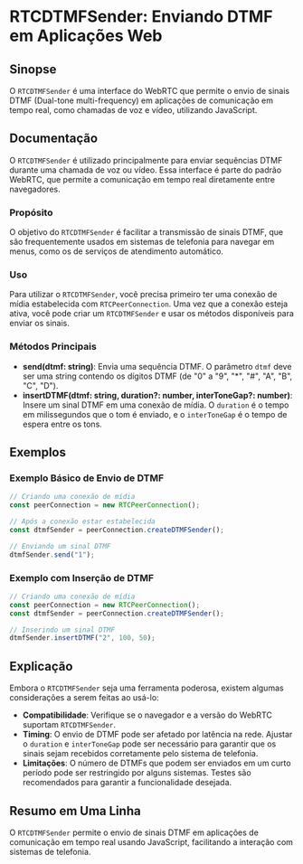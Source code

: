 <!--
Meta Description: # RTCDTMFSender: Enviando DTMF em Aplicações Web ## Sinopse O `RTCDTMFSender` é uma interface do WebRTC que permite o envio de sinais DTMF (Dual-tone ...
Meta Keywords: dtmf, uma, rtcdtmfsender, que, para
-->

# RTCDTMFSender: Enviando DTMF em Aplicações Web

## Sinopse
O `RTCDTMFSender` é uma interface do WebRTC que permite o envio de sinais DTMF (Dual-tone multi-frequency) em aplicações de comunicação em tempo real, como chamadas de voz e vídeo, utilizando JavaScript.

## Documentação
O `RTCDTMFSender` é utilizado principalmente para enviar sequências DTMF durante uma chamada de voz ou vídeo. Essa interface é parte do padrão WebRTC, que permite a comunicação em tempo real diretamente entre navegadores.

### Propósito
O objetivo do `RTCDTMFSender` é facilitar a transmissão de sinais DTMF, que são frequentemente usados em sistemas de telefonia para navegar em menus, como os de serviços de atendimento automático.

### Uso
Para utilizar o `RTCDTMFSender`, você precisa primeiro ter uma conexão de mídia estabelecida com `RTCPeerConnection`. Uma vez que a conexão esteja ativa, você pode criar um `RTCDTMFSender` e usar os métodos disponíveis para enviar os sinais.

### Métodos Principais
- **send(dtmf: string)**: Envia uma sequência DTMF. O parâmetro `dtmf` deve ser uma string contendo os dígitos DTMF (de "0" a "9", "*", "#", "A", "B", "C", "D").
- **insertDTMF(dtmf: string, duration?: number, interToneGap?: number)**: Insere um sinal DTMF em uma conexão de mídia. O `duration` é o tempo em milissegundos que o tom é enviado, e o `interToneGap` é o tempo de espera entre os tons.

## Exemplos
### Exemplo Básico de Envio de DTMF
```javascript
// Criando uma conexão de mídia
const peerConnection = new RTCPeerConnection();

// Após a conexão estar estabelecida
const dtmfSender = peerConnection.createDTMFSender();

// Enviando um sinal DTMF
dtmfSender.send("1");
```

### Exemplo com Inserção de DTMF
```javascript
// Criando uma conexão de mídia
const peerConnection = new RTCPeerConnection();
const dtmfSender = peerConnection.createDTMFSender();

// Inserindo um sinal DTMF
dtmfSender.insertDTMF("2", 100, 50);
```

## Explicação
Embora o `RTCDTMFSender` seja uma ferramenta poderosa, existem algumas considerações a serem feitas ao usá-lo:

- **Compatibilidade**: Verifique se o navegador e a versão do WebRTC suportam `RTCDTMFSender`.
- **Timing**: O envio de DTMF pode ser afetado por latência na rede. Ajustar o `duration` e `interToneGap` pode ser necessário para garantir que os sinais sejam recebidos corretamente pelo sistema de telefonia.
- **Limitações**: O número de DTMFs que podem ser enviados em um curto período pode ser restringido por alguns sistemas. Testes são recomendados para garantir a funcionalidade desejada.

## Resumo em Uma Linha
O `RTCDTMFSender` permite o envio de sinais DTMF em aplicações de comunicação em tempo real usando JavaScript, facilitando a interação com sistemas de telefonia.